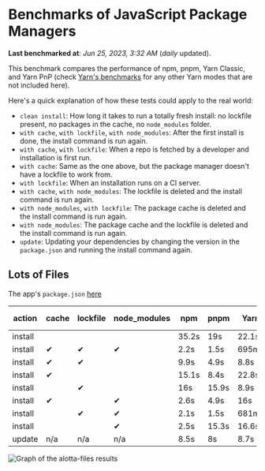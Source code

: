 # Benchmarks of JavaScript Package Managers

**Last benchmarked at**: _Jun 25, 2023, 3:32 AM_ (_daily_ updated).

This benchmark compares the performance of npm, pnpm, Yarn Classic, and Yarn PnP (check [Yarn's benchmarks](https://yarnpkg.com/benchmarks) for any other Yarn modes that are not included here).

Here's a quick explanation of how these tests could apply to the real world:

- `clean install`: How long it takes to run a totally fresh install: no lockfile present, no packages in the cache, no `node_modules` folder.
- `with cache`, `with lockfile`, `with node_modules`: After the first install is done, the install command is run again.
- `with cache`, `with lockfile`: When a repo is fetched by a developer and installation is first run.
- `with cache`: Same as the one above, but the package manager doesn't have a lockfile to work from.
- `with lockfile`: When an installation runs on a CI server.
- `with cache`, `with node_modules`: The lockfile is deleted and the install command is run again.
- `with node_modules`, `with lockfile`: The package cache is deleted and the install command is run again.
- `with node_modules`: The package cache and the lockfile is deleted and the install command is run again.
- `update`: Updating your dependencies by changing the version in the `package.json` and running the install command again.

## Lots of Files

The app's `package.json` [here](https://github.com/pnpm/pnpm.github.io/blob/main/benchmarks/fixtures/alotta-files/package.json)

| action  | cache | lockfile | node_modules| npm | pnpm | Yarn | Yarn PnP |
| ---     | ---   | ---      | ---         | --- | ---  | ---  | ---      |
| install |       |          |             | 35.2s | 19s | 22.1s | 20.2s |
| install | ✔     | ✔        | ✔           | 2.2s | 1.5s | 695ms | n/a |
| install | ✔     | ✔        |             | 9.9s | 4.9s | 8.8s | 668ms |
| install | ✔     |          |             | 15.1s | 8.4s | 22.8s | 15.2s |
| install |       | ✔        |             | 16s | 15.9s | 8.9s | 670ms |
| install | ✔     |          | ✔           | 2.6s | 4.9s | 16s | n/a |
| install |       | ✔        | ✔           | 2.1s | 1.5s | 681ms | n/a |
| install |       |          | ✔           | 2.5s | 15.3s | 16.6s | n/a |
| update  | n/a | n/a | n/a | 8.5s | 8s | 8.7s | 16.9s |

<img alt="Graph of the alotta-files results" src="/img/benchmarks/alotta-files.svg" />